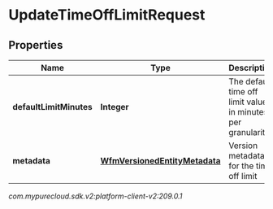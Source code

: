 # UpdateTimeOffLimitRequest


## Properties

| Name | Type | Description | Notes |
| ------------ | ------------- | ------------- | ------------- |
| **defaultLimitMinutes** | **Integer** | The default time off limit value in minutes per granularity |  [optional] |
| **metadata** | [**WfmVersionedEntityMetadata**](WfmVersionedEntityMetadata) | Version metadata for the time off limit |  |




_com.mypurecloud.sdk.v2:platform-client-v2:209.0.1_
